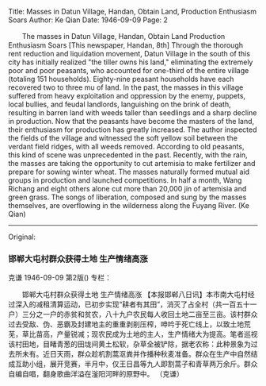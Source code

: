 Title: Masses in Datun Village, Handan, Obtain Land, Production Enthusiasm Soars
Author: Ke Qian
Date: 1946-09-09
Page: 2

　　The masses in Datun Village, Handan, Obtain Land
    Production Enthusiasm Soars
    [This newspaper, Handan, 8th] Through the thorough rent reduction and liquidation movement, Datun Village in the south of this city has initially realized "the tiller owns his land," eliminating the extremely poor and poor peasants, who accounted for one-third of the entire village (totaling 151 households). Eighty-nine peasant households have each recovered two to three mu of land. In the past, the masses in this village suffered from heavy exploitation and oppression by the enemy, puppets, local bullies, and feudal landlords, languishing on the brink of death, resulting in barren land with weeds taller than seedlings and a sharp decline in production. Now that the peasants have become the masters of the land, their enthusiasm for production has greatly increased. The author inspected the fields of the village and witnessed the soft yellow soil between the verdant field ridges, with all weeds removed. According to old peasants, this kind of scene was unprecedented in the past. Recently, with the rain, the masses are taking the opportunity to cut artemisia to make fertilizer and prepare for sowing winter wheat. The masses naturally formed mutual aid groups in production and launched competitions. In half a month, Wang Richang and eight others alone cut more than 20,000 jin of artemisia and green grass. The songs of liberation, composed and sung by the masses themselves, are overflowing in the wilderness along the Fuyang River.
                                                       (Ke Qian)



<hr /> 

Original: 


### 邯郸大屯村群众获得土地  生产情绪高涨
克谦
1946-09-09
第2版()
专栏：

　　邯郸大屯村群众获得土地
    生产情绪高涨
    【本报邯郸八日讯】本市南大屯村经过深入的减租清算运动，已初步实现“耕者有其田”，消灭了占全村（共一百五十一户）三分之一户的赤贫和贫农，八十九户农民每人收回土地二亩至三亩。该村群众过去受敌、伪、恶霸及封建地主的重重剥削压榨，呻吟于死亡线上，以致土地荒芜，草比苗高，产量锐减；现农民成为土地的主人，生产情绪大为提高。笔者巡视该村田地，目睹青葱的田垅间黄土松软，杂草全被铲除，据老农称：此种景象为过去所未有。近日天雨，群众趁机割蒿沤粪并作播种秋麦准备。群众在生产中自然结成互助小组，展开竞赛，半月中，仅王日昌等九人即割蒿子和青草两万余斤。群众自编自唱，翻身歌曲洋溢在滏阳河畔的原野中。
                                                       （克谦）
